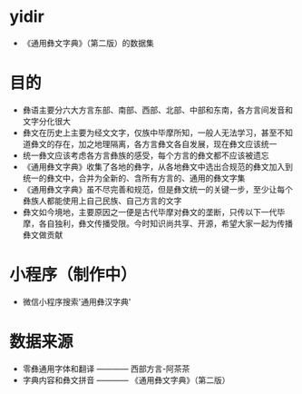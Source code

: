 # yidir
- 《通用彝文字典》（第二版）的数据集
# 目的
- 彝语主要分六大方言东部、南部、西部、北部、中部和东南，各方言间发音和文字分化很大
- 彝文在历史上主要为经文文字，仅族中毕摩所知，一般人无法学习，甚至不知道彝文的存在，加之地理隔离，各方言彝文各自发展，现在彝文应该统一
- 统一彝文应该考虑各方言彝族的感受，每个方言的彝文都不应该被遗忘
- 《通用彝文字典》收集了各地的彝字，从各地彝文中选出合规范的彝文加入到统一的彝文中，合并为全新的、含所有方言的、通用的彝文字集
- 《通用彝文字典》虽不尽完善和规范，但是彝文统一的关键一步，至少让每个彝族人都能使用上自己民族、自己方言的文字
- 彝文如今境地，主要原因之一便是古代毕摩对彝文的垄断，只传以下一代毕摩，各自独利，彝文传播受限。今时知识尚共享、开源，希望大家一起为传播彝文做贡献
# 小程序（制作中）
- 微信小程序搜索'通用彝汉字典'
# 数据来源
- 零彝通用字体和翻译 ———— 西部方言-阿茶茶
- 字典内容和彝文拼音 ———— 《通用彝文字典》（第二版）
